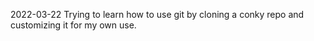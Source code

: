 2022-03-22 Trying to learn how to use git by cloning a conky repo and customizing it for my own use. 
